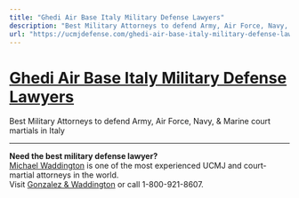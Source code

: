 ```yaml
---
title: "Ghedi Air Base Italy Military Defense Lawyers"
description: "Best Military Attorneys to defend Army, Air Force, Navy, & Marine court martials in Italy"
url: "https://ucmjdefense.com/ghedi-air-base-italy-military-defense-lawyers.html"
---
```


# [Ghedi Air Base Italy Military Defense Lawyers](https://ucmjdefense.com/ghedi-air-base-italy-military-defense-lawyers.html)

Best Military Attorneys to defend Army, Air Force, Navy, & Marine court martials in Italy

---

**Need the best military defense lawyer?**  
[Michael Waddington](https://ucmjdefense.com/attorneys/michael-stewart-waddington-partner.html) is one of the most experienced UCMJ and court-martial attorneys in the world.  
Visit [Gonzalez & Waddington](https://ucmjdefense.com) or call 1-800-921-8607.
